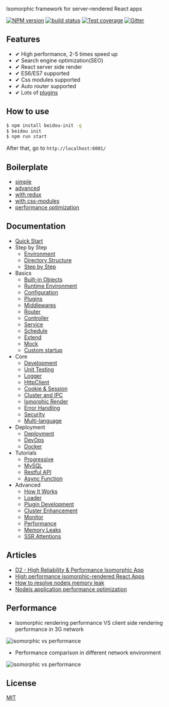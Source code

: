 Isomorphic framework for server-rendered React apps

[![NPM version][npm-image]][npm-url]
[![build status][travis-image]][travis-url]
[![Test coverage][codecov-image]][codecov-url]
[![Gitter][gitter-image]][gitter-url]

[npm-image]: https://img.shields.io/npm/v/beidou-core.svg?style=flat-square
[npm-url]: https://npmjs.org/package/beidou-core
[quality-image]: http://npm.packagequality.com/shield/beidou-core.svg?style=flat-square
[quality-url]: http://packagequality.com/#?package=beidou-core
[travis-image]: https://img.shields.io/travis/alibaba/beidou.svg?style=flat-square&branch=master
[travis-url]: https://travis-ci.org/alibaba/beidou
[codecov-image]: https://img.shields.io/codecov/c/github/alibaba/beidou.svg?style=flat-square
[codecov-url]: https://codecov.io/gh/alibaba/beidou
[gitter-image]: https://img.shields.io/gitter/room/alibaba/beidou.svg?style=flat-square
[gitter-url]: https://gitter.im/alibaba/beidou

## Features

- ✔︎ High performance, 2-5 times speed up
- ✔︎ Search engine optimization(SEO)
- ✔︎ React server side render
- ✔︎ ES6/ES7 supported
- ✔︎ Css modules supported
- ✔︎ Auto router supported
- ✔︎ Lots of [plugins](./packages/beidou-docs/basic/plugins.md)

## How to use

```bash
$ npm install beidou-init -g
$ beidou init
$ npm run start
```

After that, go to `http://localhost:6001/`

## Boilerplate
* [simple](./examples/simple)
* [advanced](./examples/advanced)
* [with redux](./examples/redux)
* [with css-modules](./examples/css-modules)
* [performance optimization](./examples/performance)

## Documentation

* [Quick Start](./packages/beidou-docs/quick-start/quick-start.md)
* Step by Step
   * [Environment](./packages/beidou-docs/quick-start/prepare-environment.md)  
   * [Directory Structure](./packages/beidou-docs/quick-start/directory-struct.md)  
   * [Step by Step](./packages/beidou-docs/quick-start/step-by-step.md)
* Basics
   * [Built-in Objects](./packages/beidou-docs/basic/objects.md)
   * [Runtime Environment](./packages/beidou-docs/basic/env.md)
   * [Configuration](./packages/beidou-docs/basic/config.md)
   * [Plugins](./packages/beidou-docs/basic/plugins.md)
   * [Middlewares](./packages/beidou-docs/basic/middleware.md)
   * [Router](./packages/beidou-docs/basic/router.md)
   * [Controller](./packages/beidou-docs/basic/controller.md)
   * [Service](./packages/beidou-docs/basic/service.md)
   * [Schedule](./packages/beidou-docs/basic/schedule.md)
   * [Extend](./packages/beidou-docs/basic/extend.md)
   * [Mock](./packages/beidou-docs/basic/Mock.md)
   * [Custom startup](./packages/beidou-docs/basic/app-start.md)
* Core
   * [Development](./packages/beidou-docs/core/development.md)
   * [Unit Testing](./packages/beidou-docs/core/unittest.md)
   * [Logger](./packages/beidou-docs/core/logger.md)
   * [HttpClient](./packages/beidou-docs/core/http-client.md)
   * [Cookie & Session](./packages/beidou-docs/core/cookie-and-session.md)
   * [Cluster and IPC](./packages/beidou-docs/core/cluster-and-ipc.md)
   * [Ismorphic Render](./packages/beidou-docs/core/isomorphic-render.md)
   * [Error Handling](./packages/beidou-docs/core/error-handling.md)
   * [Security](./packages/beidou-docs/core/security.md)
   * [Multi-language](./packages/beidou-docs/core/i18n.md)
* Deployment
    * [Deployment](./packages/beidou-docs/deployment/deployment.md)
    * [DevOps](./packages/beidou-docs/deployment/devops.md)
    * [Docker](./packages/beidou-docs/deployment/docker.md)
* Tutorials
    * [Progressive](./packages/beidou-docs/tutorials/progressive.md)
    * [MySQL](./packages/beidou-docs/tutorials/mysql.md)
    * [Restful API](./packages/beidou-docs/tutorials/restful.md)
    * [Async Function](./packages/beidou-docs/tutorials/async-function.md)
* Advanced
    * [How It Works](./packages/beidou-docs/advanced/architecture.md)
    * [Loader](./packages/beidou-docs/advanced/loader.md)
    * [Plugin Development](./packages/beidou-docs/advanced/plugin.md)
    * [Cluster Enhancement](./packages/beidou-docs/advanced/cluster-enhancement.md)
    * [Monitor](./packages/beidou-docs/advanced/monitor.md)
    * [Performance](./packages/beidou-docs/advanced/performance.md)  
    * [Memory Leaks](./packages/beidou-docs/advanced/oom.md)
    * [SSR Attentions](./packages/beidou-docs/advanced/attentions.md)

## Articles

* [D2 - High Reliability & Performance Isomorphic App](./packages/beidou-docs/articles/D2_High_Reliability_and_Performance_Isomorphic_App.pdf)
* [High performance isomorphic-rendered React Apps](./packages/beidou-docs/articles/high-performance-isomorphic-app.md)
* [How to resolve nodejs memory leak](./packages/beidou-docs/articles/node-memory-leak.md)
* [Nodejs application performance optimization](./packages/beidou-docs/articles/node-performance-optimization.md)

## Performance

* Isomorphic rendering performance VS client side rendering performance in 3G network

![isomorphic vs performance](http://img.alicdn.com/tfs/TB1inBqhnnI8KJjy0FfXXcdoVXa-702-666.gif)

* Performance comparison in different network environment 

![isomorphic vs performance](http://img.alicdn.com/tfs/TB172JBhb_I8KJjy1XaXXbsxpXa-1762-818.png)

## License

[MIT](LICENSE)


